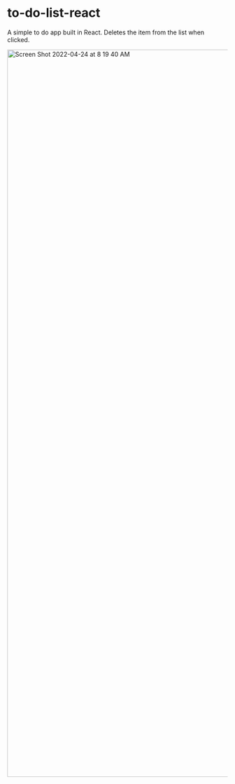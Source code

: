# to-do-list-react
A simple to do app built in React. Deletes the item from the list when clicked.

<img width="1661" alt="Screen Shot 2022-04-24 at 8 19 40 AM" src="https://user-images.githubusercontent.com/87287289/164983607-2d13e942-1ce7-4ac7-9a9b-ccfb1653f78b.png">
